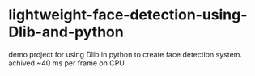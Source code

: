 # lightweight-face-detection-using-Dlib-and-python
demo project for using Dlib in python to create face detection system.
achived ~40 ms per frame on CPU 
